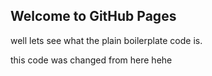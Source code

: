 ## Welcome to GitHub Pages

well lets see what the plain boilerplate code is.

this code was changed from here hehe
